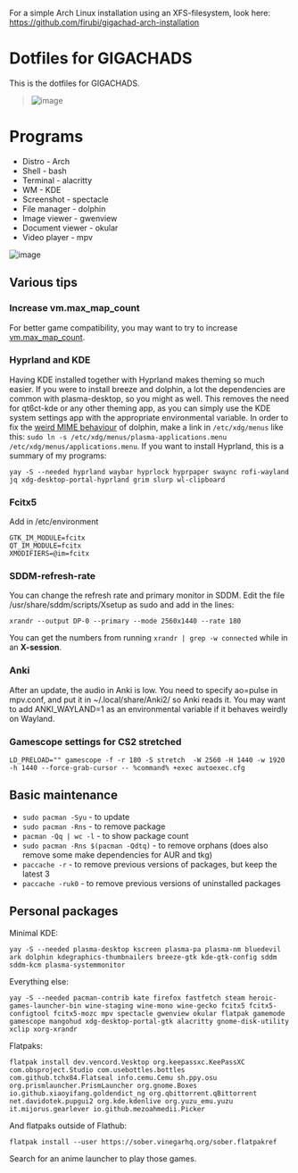 For a simple Arch Linux installation using an XFS-filesystem, look here: https://github.com/firubi/gigachad-arch-installation

# Dotfiles for GIGACHADS
This is the dotfiles for GIGACHADS.
> ![image](https://github.com/user-attachments/assets/d318f866-19ad-44b4-b756-8690472d0b04)

# Programs
- Distro - Arch
- Shell - bash
- Terminal - alacritty
- WM - KDE
- Screenshot - spectacle
- File manager - dolphin
- Image viewer - gwenview
- Document viewer - okular
- Video player - mpv

![image](https://github.com/user-attachments/assets/2c6f1d64-d543-4bb6-bbae-e62ec0bd76a6)

## Various tips
### Increase vm.max_map_count
For better game compatibility, you may want to try to increase [vm.max_map_count](https://wiki.archlinux.org/title/Gaming#Increase_vm.max_map_count).

### Hyprland and KDE
Having KDE installed together with Hyprland makes theming so much easier. If you were to install breeze and dolphin, a lot the dependencies are common with plasma-desktop, so you might as well. This removes the need for qt6ct-kde or any other theming app, as you can simply use the KDE system settings app with the appropriate environmental variable. In order to fix the [weird MIME behaviour](https://bbs.archlinux.org/viewtopic.php?pid=2167579#p2167579) of dolphin, make a link in `/etc/xdg/menus` like this: `sudo ln -s /etc/xdg/menus/plasma-applications.menu /etc/xdg/menus/applications.menu`. If you want to install Hyprland, this is a summary of my programs:
```
yay -S --needed hyprland waybar hyprlock hyprpaper swaync rofi-wayland jq xdg-desktop-portal-hyprland grim slurp wl-clipboard
```

### Fcitx5
Add in /etc/environment
```
GTK_IM_MODULE=fcitx
QT_IM_MODULE=fcitx
XMODIFIERS=@im=fcitx
```
### SDDM-refresh-rate
You can change the refresh rate and primary monitor in SDDM. Edit the file /usr/share/sddm/scripts/Xsetup as sudo and add in the lines:
```
xrandr --output DP-0 --primary --mode 2560x1440 --rate 180
```
You can get the numbers from running `xrandr | grep -w connected` while in an **X-session**.

### Anki
After an update, the audio in Anki is low. You need to specify ao=pulse in mpv.conf, and put it in ~/.local/share/Anki2/ so Anki reads it. You may want to add ANKI_WAYLAND=1 as an environmental variable if it behaves weirdly on Wayland. 

### Gamescope settings for CS2 stretched
`LD_PRELOAD="" gamescope -f -r 180 -S stretch  -W 2560 -H 1440 -w 1920 -h 1440 --force-grab-cursor -- %command% +exec autoexec.cfg`

## Basic maintenance
- `sudo pacman -Syu` - to update
- `sudo pacman -Rns` - to remove package
- `pacman -Qq | wc -l` - to show package count
- `sudo pacman -Rns $(pacman -Qdtq)` - to remove orphans (does also remove some make dependencies for AUR and tkg)
- `paccache -r` - to remove previous versions of packages, but keep the latest 3
- `paccache -ruk0` - to remove previous versions of uninstalled packages

## Personal packages

Minimal KDE:
```
yay -S --needed plasma-desktop kscreen plasma-pa plasma-nm bluedevil ark dolphin kdegraphics-thumbnailers breeze-gtk kde-gtk-config sddm sddm-kcm plasma-systemmonitor
```

Everything else: 
```
yay -S --needed pacman-contrib kate firefox fastfetch steam heroic-games-launcher-bin wine-staging wine-mono wine-gecko fcitx5 fcitx5-configtool fcitx5-mozc mpv spectacle gwenview okular flatpak gamemode gamescope mangohud xdg-desktop-portal-gtk alacritty gnome-disk-utility xclip xorg-xrandr
```

Flatpaks:
```
flatpak install dev.vencord.Vesktop org.keepassxc.KeePassXC com.obsproject.Studio com.usebottles.bottles com.github.tchx84.Flatseal info.cemu.Cemu sh.ppy.osu org.prismlauncher.PrismLauncher org.gnome.Boxes io.github.xiaoyifang.goldendict_ng org.qbittorrent.qBittorrent net.davidotek.pupgui2 org.kde.kdenlive org.yuzu_emu.yuzu it.mijorus.gearlever io.github.mezoahmedii.Picker
```
And flatpaks outside of Flathub:
```
flatpak install --user https://sober.vinegarhq.org/sober.flatpakref
```
Search for an anime launcher to play those games. 


